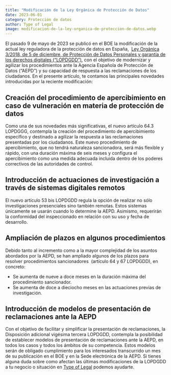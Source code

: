 ```yaml
---
title: "Modificación de la Ley Orgánica de Protección de Datos"
date: 2023-06-01
category: Protección de datos
author: Type of Legal
image: modificacion-de-la-ley-organica-de-proteccion-de-datos.webp
---
```


El pasado 9 de mayo de 2023 se publicó en el BOE la modificación de la actual ley reguladora de la protección de datos en España,  [Ley Orgánica 3/2018, de 5 de diciembre, de Protección de Datos Personales y garantía de los derechos digitales (“LOPDGDD”)](https://www.boe.es/buscar/act.php?id=BOE-A-2018-16673 "Ley Orgánica 3/2018, de 5 de diciembre, de Protección de Datos Personales y garantía de los derechos digitales (“LOPDGDD”)"), con el objetivo de modernizar y agilizar los procedimientos ante la Agencia Española de Protección de Datos (“AEPD”) y su capacidad de respuesta a las reclamaciones de los ciudadanos. En el presente artículo, te contamos las principales novedades introducidas por la reciente modificación:

**Creación del procedimiento de apercibimiento en caso de vulneración en materia de protección de datos**
---------------------------------------------------------------------------------------------------------

Como una de sus novedades más significativas, el nuevo artículo 64.3 LOPDGGG, contempla la creación del procedimiento de apercibimiento específico y destinado a agilizar la respuesta a las reclamaciones presentadas por los ciudadanos. Este nuevo procedimiento de apercibimiento, que no tendrá naturaleza sancionadora, será más flexible y rápido, con una duración máxima de seis meses y configura el apercibimiento como una medida adecuada incluida dentro de los poderes correctivos de las autoridades de control.

**Introducción de actuaciones de investigación a través de sistemas digitales remotos**
---------------------------------------------------------------------------------------

El nuevo artículo 53 bis LOPDGDD regula la opción de realizar no sólo investigaciones presenciales sino también remotas. Estos sistemas únicamente se usarán cuando lo determine la AEPD. Asimismo, requerirán la conformidad del inspeccionado en relación con su uso y fecha de desarrollo.

**Ampliación de plazos en algunos procedimientos**
--------------------------------------------------

Debido tanto al incremento como a la mayor complejidad de los asuntos abordados por la AEPD, se han ampliado algunos de los plazos para resolver procedimientos sancionadores  (artículo 64 y 67 LOPDGDD), en concreto:

*   Se aumenta de nueve a doce meses en la duración máxima del procedimiento sancionador.
*   Se aumenta de doce a dieciocho meses en las actuaciones previas de investigación.

**Introducción de modelos de presentación de reclamaciones ante la AEPD**
-------------------------------------------------------------------------

Con el objetivo de facilitar y simplificar la presentación de reclamaciones, la Disposición adicional vigésima tercera LOPDGDD, contempla la posibilidad de establecer modelos de presentación de reclamaciones ante la AEPD, en todos los casos y todos los ámbitos de su competencia. Estos modelos serán de obligado cumplimiento para los interesados transcurrido un mes de su publicación en el BOE y en la Sede electrónica de la AEPD. Si tienes alguna duda sobre como afectan las últimas modificaciones de la LOPDGDD a tu negocio o situación en [Type of Legal](https://typeoflegal.com/contacto/ "Type of Legal") podemos ayudarte.
